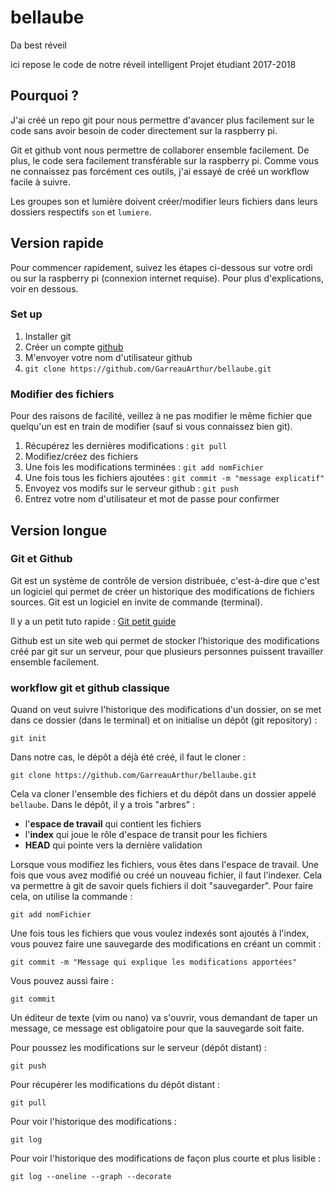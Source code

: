 # bellaube

Da best réveil

ici repose le code de notre réveil intelligent
Projet étudiant 2017-2018

## Pourquoi ?

J'ai créé un repo git pour nous permettre d'avancer plus facilement sur le code
sans avoir besoin de coder directement sur la raspberry pi.

Git et github vont nous permettre de collaborer ensemble facilement. De plus,
le code sera facilement transférable sur la raspberry pi. Comme vous ne
connaissez pas forcément ces outils, j'ai essayé de créé un workflow facile à
suivre.

Les groupes son et lumière doivent créer/modifier leurs fichiers dans leurs
dossiers respectifs `son` et `lumiere`.

## Version rapide

Pour commencer rapidement, suivez les étapes ci-dessous sur votre ordi ou sur
la raspberry pi (connexion internet requise). Pour plus d'explications, voir en
dessous.

### Set up

1. Installer git
2. Créer un compte [github](http://github.com/)
3. M'envoyer votre nom d'utilisateur github
4. `git clone https://github.com/GarreauArthur/bellaube.git`

### Modifier des fichiers

Pour des raisons de facilité, veillez à ne pas modifier le même fichier que
quelqu'un est en train de modifier (sauf si vous connaissez bien git).

1. Récupérez les dernières modifications : `git pull`
2. Modifiez/créez des fichiers
3. Une fois les modifications terminées : `git add nomFichier`
4. Une fois tous les fichiers ajoutées : `git commit -m "message explicatif"`
5. Envoyez vos modifs sur le serveur github : `git push`
6. Entrez votre nom d'utilisateur et mot de passe pour confirmer


## Version longue

### Git et Github

Git est un système de contrôle de version distribuée, c'est-à-dire que c'est un
logiciel qui permet de créer un historique des modifications de fichiers
sources. Git est un logiciel en invite de commande (terminal).

Il y a un petit tuto rapide : [Git petit guide](http://rogerdudler.github.io/git-guide/index.fr.html)

Github est un site web qui permet de stocker l'historique des modifications
créé par git sur un serveur, pour que plusieurs personnes puissent travailler
ensemble facilement.

### workflow git et github classique

Quand on veut suivre l'historique des modifications d'un dossier, on se met
dans ce dossier (dans le terminal) et on initialise un dépôt (git repository) :

	git init

Dans notre cas, le dépôt a déjà été créé, il faut le cloner :

	git clone https://github.com/GarreauArthur/bellaube.git

Cela va cloner l'ensemble des fichiers et du dépôt dans un dossier appelé
`bellaube`.
Dans le dépôt, il y a trois "arbres" :

* l'**espace de travail** qui contient les fichiers
* l'**index** qui joue le rôle d'espace de transit pour les fichiers
* **HEAD** qui pointe vers la dernière validation

Lorsque vous modifiez les fichiers, vous êtes dans l'espace de travail. Une
fois que vous avez modifié ou créé un nouveau fichier, il faut l'indexer.
Cela va permettre à git de savoir quels fichiers il doit "sauvegarder". Pour
faire cela, on utilise la commande :

	git add nomFichier

Une fois tous les fichiers que vous voulez indexés sont ajoutés à l'index,
vous pouvez faire une sauvegarde des modifications en créant un commit :

	git commit -m "Message qui explique les modifications apportées"

Vous pouvez aussi faire :

	git commit

Un éditeur de texte (vim ou nano) va s'ouvrir, vous demandant de taper un
message, ce message est obligatoire pour que la sauvegarde soit faite.

Pour poussez les modifications sur le serveur (dépôt distant) :

	git push

Pour récupérer les modifications du dépôt distant :

	git pull

Pour voir l'historique des modifications :

	git log

Pour voir l'historique des modifications de façon plus courte et plus lisible :

	git log --oneline --graph --decorate





